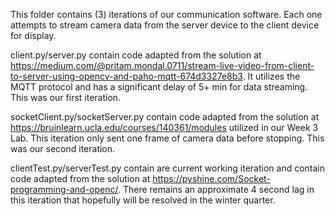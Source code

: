 This folder contains (3) iterations of our communication software. Each one attempts to stream camera data from the server device to the client device for display.

client.py/server.py contain code adapted from the solution at https://medium.com/@pritam.mondal.0711/stream-live-video-from-client-to-server-using-opencv-and-paho-mqtt-674d3327e8b3. It utilizes the MQTT protocol and has a significant delay of 5+ min for data streaming. This was our first iteration.

socketClient.py/socketServer.py contain code adapted from the solution at https://bruinlearn.ucla.edu/courses/140361/modules utilized in our Week 3 Lab. This iteration only sent one frame of camera data before stopping. This was our second iteration.

clientTest.py/serverTest.py contain are current working iteration and contain code adapted from the solution at https://pyshine.com/Socket-programming-and-openc/. There remains an approximate 4 second lag in this iteration that hopefully will be resolved in the winter quarter.